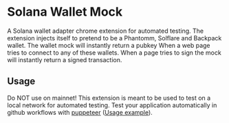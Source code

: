 # Solana Wallet Mock
A Solana wallet adapter chrome extension for automated testing. The extension injects itself to pretend to be a Phantomm, Solflare and Backpack wallet. The wallet mock will instantly return a pubkey When a web page tries to connect to any of these wallets. When a page tries to sign the mock will instantly return a signed transaction.

## Usage
Do NOT use on mainnet! This extension is meant to be used to test on a local network for automated testing. Test your application automatically in github workflows with [puppeteer](https://pptr.dev/) ([Usage example](https://github.com/Virus-Axel/godot-solana-sdk/blob/master/.github/workflows/run_examples.yml)).
